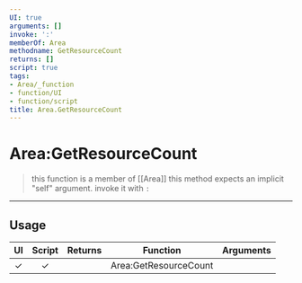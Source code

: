 ```yaml
---
UI: true
arguments: []
invoke: ':'
memberOf: Area
methodname: GetResourceCount
returns: []
script: true
tags:
- Area/_function
- function/UI
- function/script
title: Area.GetResourceCount
---
```

# Area:GetResourceCount
> this function is a member of [[Area]]
> this method expects an implicit "self" argument. invoke it with `:`
-----
## Usage
|  UI | Script | Returns | Function | Arguments |
|:---:|:------:|-------:|:--------:|:---------|
|✓|✓||Area:GetResourceCount||
